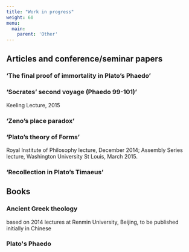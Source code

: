 ```yaml
---
title: "Work in progress"
weight: 60
menu:
  main:
    parent: 'Other'
---
```


## Articles and conference/seminar papers

### ‘The final proof of immortality in Plato’s Phaedo’


### ‘Socrates’ second voyage (Phaedo 99-101)’
Keeling Lecture, 2015

### ‘Zeno’s place paradox’

### ‘Plato’s theory of Forms’
 Royal Institute of Philosophy lecture, December 2014; Assembly Series lecture, Washington University St Louis, March 2015.
 
### ‘Recollection in Plato’s Timaeus’

## Books

### Ancient Greek theology
based on 2014 lectures at Renmin University, Beijing, to be published initially in Chinese

### Plato's Phaedo
